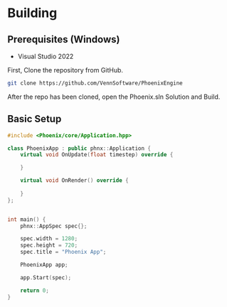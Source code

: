 # Building

## Prerequisites (Windows)
- Visual Studio 2022

First, Clone the repository from GitHub.
```bash
git clone https://github.com/VennSoftware/PhoenixEngine
```

After the repo has been cloned, open the Phoenix.sln Solution and Build.


## Basic Setup

```c++
#include <Phoenix/core/Application.hpp>

class PhoenixApp : public phnx::Application {
	virtual void OnUpdate(float timestep) override {

	}

	virtual void OnRender() override {
		
	}
};


int main() {
	phnx::AppSpec spec{};

	spec.width = 1280;
	spec.height = 720;
	spec.title = "Phoenix App";

	PhoenixApp app;

	app.Start(spec);

	return 0;
}
```
